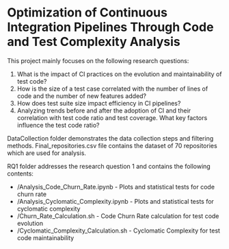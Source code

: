 # Optimization of Continuous Integration Pipelines Through Code and Test Complexity Analysis

This project mainly focuses on the following research questions:
1. What is the impact of CI practices on the evolution and maintainability of test code?
2. How is the size of a test case correlated with the number of lines of code and the number of new
features added?
3. How does test suite size impact efficiency in CI pipelines?
4. Analyzing trends before and after the adoption of CI and their correlation with test code ratio and
test coverage. What key factors influence the test code ratio?

DataCollection folder demonstrates the data collection steps and filtering methods.
Final_repositories.csv file contains the dataset of 70 repositories which are used for analysis.

RQ1 folder addresses the research question 1 and contains the following contents:
- /Analysis_Code_Churn_Rate.ipynb - Plots and statistical tests for code churn rate  
- /Analysis_Cyclomatic_Complexity.ipynb - Plots and statistical tests for cyclomatic complexity  
- /Churn_Rate_Calculation.sh - Code Churn Rate calculation for test code evolution  
- /Cyclomatic_Complexity_Calculation.sh - Cyclomatic Complexity for test code maintainability  



